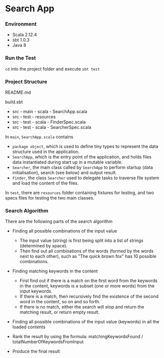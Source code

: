 # Search App

### Environment

- Scala 2.12.4
- sbt 1.0.3
- Java 8

### Run the Test

`cd` into the project folder and execute `sbt test`

### Project Structure

README.md

build.sbt

- src - main - scala - SearchApp.scala
- src - test - resources
- src - test - scala - FinderSpec.scala
- src - test - scala - SearcherSpec.scala

 In `main`, `SearchApp.scala` contains
 
 - `package object`, which is used to define tiny types to represent the data structure used in the application.
 - `SearchApp`, which is the entry point of the application, and holds files data instantiated during start up in a mutable variable.
 - `Searcher`, the main class called by `SearchApp` to perform startup (data initialisation), search (see below) and output result.
 - `Finder`, the class `Searcher` used to delegate tasks to traverse file system and load the content of the files.
 
 In `test`, there are `resources` folder containing fixtures for testing, and two specs files for testing the two main classes.
 
 ### Search Algorithm
 
 There are the following parts of the search algorithm
 
 - Finding all possible combinations of the input value
   - The input value (string) is first being split into a list of strings (determined by space).
   - Then find out all combinations of the words (formed by the words next to each other), such as "The quick brown fox" has 10 possible combinations.

 - Finding matching keywords in the content
   - First find out if there is a match on the first word from the keywords in the content, keywords is a subset (one or more words) from the input keywords.
   - If there is a match, then recursively find the existence of the second word in the content, so on and so forth.
   - If there is no match, either the search will stop and return the matching result, or return empty result. 
 
 - Finding all possible combinations of the input value (keywords) in all the loaded contents
 
 - Rank the result by using the formula: matchingKeywordsFound / totalNumberOfKeywordsFromInput
 
 - Produce the final result 
